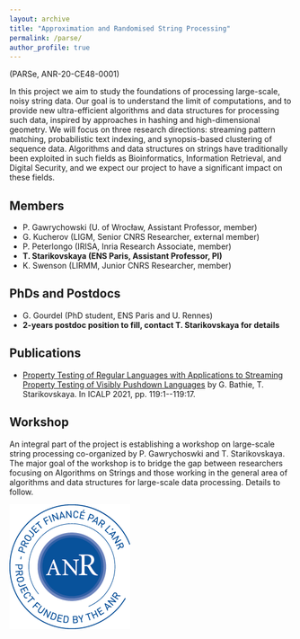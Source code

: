 ```yaml
---
layout: archive
title: "Approximation and Randomised String Processing"
permalink: /parse/
author_profile: true
---
```


(PARSe, ANR-20-CE48-0001)

In this project we aim to study the foundations of processing large-scale, noisy string data. Our goal is to understand the limit of
computations, and to provide new ultra-efficient algorithms and data structures for processing such data, inspired by approaches in
hashing and high-dimensional geometry. We will focus on three research directions: streaming pattern matching, probabilistic text
indexing, and synopsis-based clustering of sequence data. Algorithms and data structures on strings have traditionally been
exploited in such fields as Bioinformatics, Information Retrieval, and Digital Security, and we expect our project to have a significant
impact on these fields.

## Members
* P. Gawrychowski (U. of Wrocław, Assistant Professor, member)
* G. Kucherov (LIGM, Senior CNRS Researcher, external member)
* P. Peterlongo (IRISA, Inria Research Associate, member)
* **T. Starikovskaya (ENS Paris, Assistant Professor, PI)**
* K. Swenson (LIRMM, Junior CNRS Researcher, member)

## PhDs and Postdocs
* G. Gourdel (PhD student, ENS Paris and U. Rennes)
* **2-years postdoc position to fill, contact T. Starikovskaya for details**

## Publications 
* <a href="https://drops.dagstuhl.de/opus/volltexte/2021/14188/">Property Testing of Regular Languages with Applications to Streaming Property Testing of Visibly Pushdown Languages</a> by G. Bathie, T. Starikovskaya. In ICALP 2021, pp. 119:1--119:17. 

## Workshop
An integral part of the project is establishing a workshop on large-scale string processing co-organized by P. Gawrychoswki and T. Starikovskaya. The major goal of the workshop is to bridge the gap between researchers focusing on
Algorithms on Strings and those working in the general area of algorithms and data structures for large-scale data processing. Details to follow.


![anr](logoANR.png)
